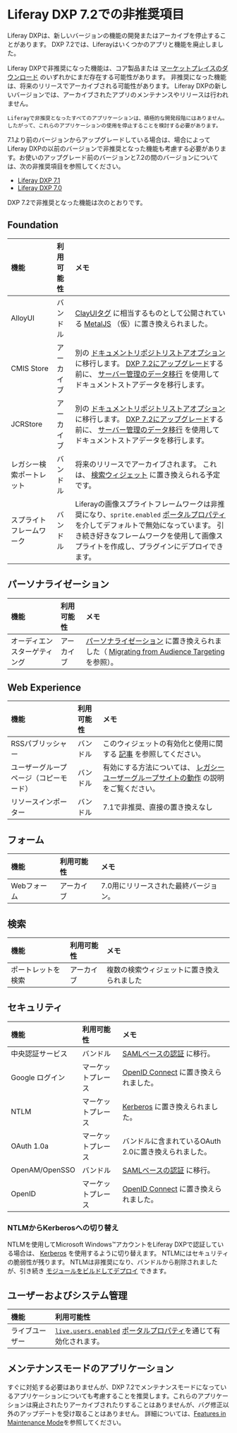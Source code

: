 # Liferay DXP 7.2での非推奨項目

Liferay DXPは、新しいバージョンの機能の開発またはアーカイブを停止することがあります。 DXP 7.2では、Liferayはいくつかのアプリと機能を廃止しました。

Liferay DXPで非推奨になった機能は、コア製品または [マーケットプレイスのダウンロード](https://web.liferay.com/marketplace) のいずれかにまだ存在する可能性があります。 非推奨になった機能は、将来のリリースでアーカイブされる可能性があります。 Liferay DXPの新しいバージョンでは、アーカイブされたアプリのメンテナンスやリリースは行われません。

```{note}
Liferayで非推奨となったすべてのアプリケーションは、積極的な開発段階にはありません。 したがって、これらのアプリケーションの使用を停止することを検討する必要があります。
```

7.1より前のバージョンからアップグレードしている場合は、場合によってLiferay DXPの以前のバージョンで非推奨となった機能も考慮する必要があります。お使いのアップグレード前のバージョンと7.2の間のバージョンについては、次の非推奨項目を参照してください。

  - [Liferay DXP 7.1](https://help.liferay.com/hc/ja/articles/360018403151-Digital-Experience-Platform-7-1-Deprecated-and-Removed-Items)
  - [Liferay DXP 7.0](https://help.liferay.com/hc/ja/articles/360018123832-Digital-Experience-Platform-7-0-Deprecated-and-Removed-Items)

DXP 7.2で非推奨となった機能は次のとおりです。

## Foundation

| 機能           | 利用可能性 | メモ                                                                                                                                                                                                                                                                                                           |
| :--- | :--- | :--- |
| AlloyUI      | バンドル  | [ClayUIタグ](https://help.liferay.com/hc/ja/articles/360028832192-Front-End-Taglibs) に相当するものとして公開されている [MetalJS](https://metaljs.com/) （仮）に置き換えられました。                                                                                                                                                          |
| CMIS Store   | アーカイブ | 別の [ドキュメントリポジトリストアオプション](https://help.liferay.com/hc/ja/articles/360028810112-Document-Repository-Configuration) に移行します。 [DXP 7.2にアップグレード](../upgrade-basics.md)する前に、 [サーバー管理のデータ移行](https://help.liferay.com/hc/ja/articles/360029131691-Server-Administration) を使用してドキュメントストアデータを移行します。 |
| JCRStore     | アーカイブ | 別の [ドキュメントリポジトリストアオプション](https://help.liferay.com/hc/ja/articles/360028810112-Document-Repository-Configuration) に移行します。 [DXP 7.2にアップグレード](../upgrade-basics.md)する前に、 [サーバー管理のデータ移行](https://help.liferay.com/hc/ja/articles/360029131691-Server-Administration) を使用してドキュメントストアデータを移行します。 |
| レガシー検索ポートレット | バンドル  | 将来のリリースでアーカイブされます。 これは、 [検索ウィジェット](https://help.liferay.com/hc/ja/articles/360029133791-Introduction-to-Search) に置き換えられる予定です。                                                                                                                                                                               |
| スプライトフレームワーク | バンドル  | Liferayの画像スプライトフレームワークは非推奨になり、`sprite.enabled` [ポータルプロパティ](https://learn.liferay.com/dxp/7.x/ja/installation-and-upgrades/reference/portal-properties.html) を介してデフォルトで無効になっています。 引き続き好きなフレームワークを使用して画像スプライトを作成し、プラグインにデプロイできます。                                                                                |

## パーソナライゼーション

| 機能             | 利用可能性 | メモ                                                                                                                                                                                                                                                         |
| :--- | :--- | :--- |
| オーディエンスターゲティング | アーカイブ | [パーソナライゼーション](https://help.liferay.com/hc/ja/articles/360028721372-Introduction-to-Segmentation-and-Personalization) に置き換えられました（ [Migrating from Audience Targeting](https://help.liferay.com/hc/ja/articles/360028711992-Manually-Migrating-from-Audience-Targeting) を参照）。 |

## Web Experience

| 機能                  | 利用可能性 | メモ                                                                                                                                                      |
| :--- | :--- | :--- |
| RSSパブリッシャー          | バンドル  | このウィジェットの有効化と使用に関する [記事](https://help.liferay.com/hc/ja/articles/360028820672-The-RSS-Publisher-Widget) を参照してください。                                     |
| ユーザーグループページ（コピーモード） | バンドル  | 有効にする方法については、 [レガシーユーザーグループサイトの動作](https://help.liferay.com/hc/ja/articles/360028819172-User-Group-Sites#legacy-user-group-sites-behavior) の説明をご覧ください。 |
| リソースインポーター          | バンドル  | 7.1で非推奨、直接の置き換えなし                                                                                                                                       |

## フォーム

| 機能      | 利用可能性 | メモ                   |
| :--- | :--- | :--- |
| Webフォーム | アーカイブ | 7.0用にリリースされた最終バージョン。 |

## 検索

| 機能        | 利用可能性 | メモ                    |
| :--- | :--- | :--- |
| ポートレットを検索 | アーカイブ | 複数の検索ウィジェットに置き換えられました |

## セキュリティ

| 機能             | 利用可能性     | メモ                                                                                                                      |
| :--- | :--- | :--- |
| 中央認証サービス       | バンドル      | [ SAMLベースの認証](https://help.liferay.com/hc/ja/articles/360028711032-Introduction-to-Authenticating-Using-SAML) に移行。    |
| Google ログイン    | マーケットプレース | [OpenID Connect](https://help.liferay.com/hc/ja/articles/360028711312-Authenticating-with-OpenID-Connect) に置き換えられました。 |
| NTLM           | マーケットプレース | [Kerberos](https://help.liferay.com/hc/ja/articles/360029031831-Authenticating-with-Kerberos) に置き換えられました。             |
| OAuth 1.0a     | マーケットプレース | バンドルに含まれているOAuth 2.0に置き換えられました。                                                                                         |
| OpenAM/OpenSSO | バンドル      | [ SAMLベースの認証](https://help.liferay.com/hc/ja/articles/360028711032-Introduction-to-Authenticating-Using-SAML) に移行。    |
| OpenID         | マーケットプレース | [OpenID Connect](https://help.liferay.com/hc/ja/articles/360028711312-Authenticating-with-OpenID-Connect) に置き換えられました。 |

### NTLMからKerberosへの切り替え

NTLMを使用してMicrosoft Windows™アカウントをLiferay DXPで認証している場合は、 [Kerberos](https://help.liferay.com/hc/ja/articles/360029031831-Authenticating-with-Kerberos) を使用するように切り替えます。 NTLMにはセキュリティの脆弱性が残ります。 NTLMは非推奨になり、バンドルから削除されましたが、引き続き [モジュールをビルドしてデプロイ](https://github.com/liferay/liferay-portal/tree/7.2.x/modules/apps/portal-security-sso-ntlm) できます。

## ユーザーおよびシステム管理

| 機能      | 利用可能性                                                                                                                                                                    |
| :--- | :--- |
| ライブユーザー | [`live.users.enabled`](https://docs.liferay.com/dxp/portal/7.2-latest/propertiesdoc/portal.properties.html) [ポータルプロパティ](../../reference/portal-properties.md)を通じて有効化されます。 |

## メンテナンスモードのアプリケーション

すぐに対処する必要はありませんが、DXP 7.2でメンテナンスモードになっているアプリケーションについても考慮することを推奨します。これらのアプリケーションは廃止されたりアーカイブされたりすることはありませんが、バグ修正以外のアップデートを受け取ることはありません。 詳細については、[Features in Maintenance Mode](features-in-maintenance-mode.md)を参照してください。
